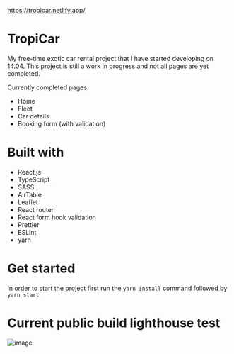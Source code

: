https://tropicar.netlify.app/

# TropiCar

My free-time exotic car rental project that I have started developing on 14.04. This project is still a work in progress and not all pages are yet completed. 

Currently completed pages: 
<ul>
  <li>Home</li>
  <li>Fleet</li>
  <li>Car details</li>
  <li>Booking form (with validation)</li>
</ul>

# Built with
<ul>
  <li>React.js</li>
  <li>TypeScript</li>
  <li>SASS</li>
  <li>AirTable</li>
  <li>Leaflet</li>
  <li>React router</li>
  <li>React form hook validation</li>
  <li>Prettier</li>
  <li>ESLint</li>
  <li>yarn</li>
</ul>


# Get started
In order to start the project first run the <code>yarn install</code> command followed by <code>yarn start</code>

# Current public build lighthouse test
![image](https://github.com/ppuhacz/tropicar/assets/121962027/1b28948d-d4db-400c-b8a3-aa8d6df45096)

